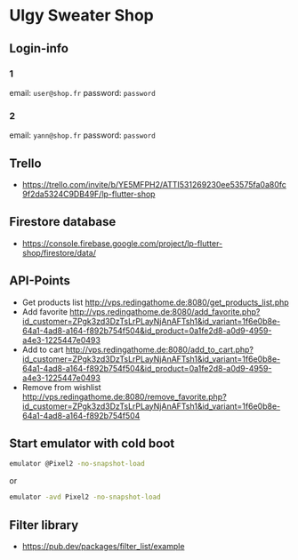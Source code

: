 # Ulgy Sweater Shop

## Login-info

### 1

email: `user@shop.fr`
password: `password`

### 2

email: `yann@shop.fr`
password: `password`

## Trello

- https://trello.com/invite/b/YE5MFPH2/ATTI531269230ee53575fa0a80fc9f2da5324C9DB49F/lp-flutter-shop

## Firestore database

- https://console.firebase.google.com/project/lp-flutter-shop/firestore/data/

## API-Points

- Get products list
  http://vps.redingathome.de:8080/get_products_list.php
- Add favorite
  http://vps.redingathome.de:8080/add_favorite.php?id_customer=ZPgk3zd3DzTsLrPLayNjAnAFTsh1&id_variant=1f6e0b8e-64a1-4ad8-a164-f892b754f504&id_product=0a1fe2d8-a0d9-4959-a4e3-1225447e0493
- Add to cart
  http://vps.redingathome.de:8080/add_to_cart.php?id_customer=ZPgk3zd3DzTsLrPLayNjAnAFTsh1&id_variant=1f6e0b8e-64a1-4ad8-a164-f892b754f504&id_product=0a1fe2d8-a0d9-4959-a4e3-1225447e0493
- Remove from wishlist
  http://vps.redingathome.de:8080/remove_favorite.php?id_customer=ZPgk3zd3DzTsLrPLayNjAnAFTsh1&id_variant=1f6e0b8e-64a1-4ad8-a164-f892b754f504

## Start emulator with cold boot

```sh
emulator @Pixel2 -no-snapshot-load
```

or

```sh
emulator -avd Pixel2 -no-snapshot-load
```

## Filter library

- https://pub.dev/packages/filter_list/example
